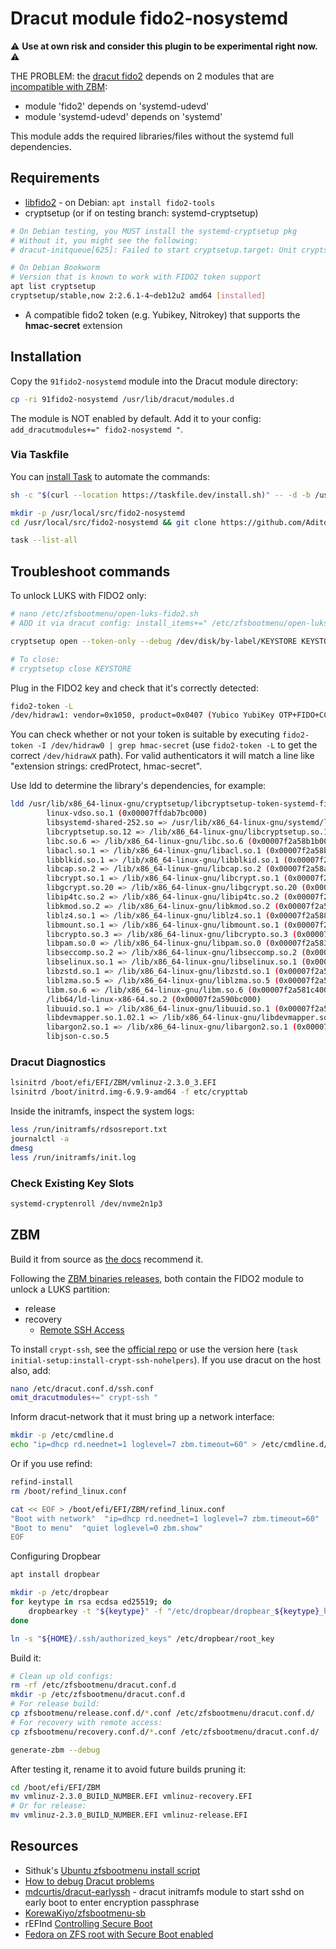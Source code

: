 # Dracut module fido2-nosystemd

⚠️ **Use at own risk and consider this plugin to be experimental right now.** ⚠️

THE PROBLEM: the [dracut fido2](https://github.com/dracutdevs/dracut/blob/master/modules.d/91fido2/module-setup.sh) depends on 2 modules that are [incompatible with ZBM](https://github.com/zbm-dev/zfsbootmenu/blob/master/etc/zfsbootmenu/dracut.conf.d/zfsbootmenu.conf#L3):

- module 'fido2' depends on 'systemd-udevd'
- module 'systemd-udevd' depends on 'systemd'

This module adds the required libraries/files without the systemd full dependencies.

## Requirements

- [libfido2](https://developers.yubico.com/libfido2/) - on Debian: `apt install fido2-tools`
- cryptsetup (or if on testing branch: systemd-cryptsetup)

```bash
# On Debian testing, you MUST install the systemd-cryptsetup pkg
# Without it, you might see the following:
# dracut-initqueue[625]: Failed to start cryptsetup.target: Unit cryptsetup.target not found.

# On Debian Bookworm
# Version that is known to work with FIDO2 token support
apt list cryptsetup
cryptsetup/stable,now 2:2.6.1-4~deb12u2 amd64 [installed]
```

- A compatible fido2 token (e.g. Yubikey, Nitrokey) that supports the **hmac-secret** extension

## Installation

Copy the `91fido2-nosystemd` module into the Dracut module directory:

```bash
cp -ri 91fido2-nosystemd /usr/lib/dracut/modules.d
```

The module is NOT enabled by default. Add it to your config: `add_dracutmodules+=" fido2-nosystemd "`.

### Via Taskfile

You can [install Task](https://taskfile.dev/installation) to automate the commands:

```bash
sh -c "$(curl --location https://taskfile.dev/install.sh)" -- -d -b /usr/local/bin

mkdir -p /usr/local/src/fido2-nosystemd
cd /usr/local/src/fido2-nosystemd && git clone https://github.com/Adito5393/fido2-nosystemd.git .

task --list-all
```

## Troubleshoot commands

To unlock LUKS with FIDO2 only:

```bash
# nano /etc/zfsbootmenu/open-luks-fido2.sh
# ADD it via dracut config: install_items+=" /etc/zfsbootmenu/open-luks-fido2.sh "

cryptsetup open --token-only --debug /dev/disk/by-label/KEYSTORE KEYSTORE

# To close:
# cryptsetup close KEYSTORE
```

Plug in the FIDO2 key and check that it's correctly detected:

```bash
fido2-token -L
/dev/hidraw1: vendor=0x1050, product=0x0407 (Yubico YubiKey OTP+FIDO+CCID)
```

You can check whether or not your token is suitable by executing `fido2-token -I /dev/hidraw0 | grep hmac-secret` (use `fido2-token -L` to get the correct `/dev/hidrawX` path). For valid authenticators it will match a line like "extension strings: credProtect, hmac-secret".

Use ldd to determine the library's dependencies, for example:

```bash
ldd /usr/lib/x86_64-linux-gnu/cryptsetup/libcryptsetup-token-systemd-fido2.so
        linux-vdso.so.1 (0x00007ffdab7bc000)
        libsystemd-shared-252.so => /usr/lib/x86_64-linux-gnu/systemd/libsystemd-shared-252.so (0x00007f2a58d82000)
        libcryptsetup.so.12 => /lib/x86_64-linux-gnu/libcryptsetup.so.12 (0x00007f2a58cfc000)
        libc.so.6 => /lib/x86_64-linux-gnu/libc.so.6 (0x00007f2a58b1b000)
        libacl.so.1 => /lib/x86_64-linux-gnu/libacl.so.1 (0x00007f2a58b10000)
        libblkid.so.1 => /lib/x86_64-linux-gnu/libblkid.so.1 (0x00007f2a58ab9000)
        libcap.so.2 => /lib/x86_64-linux-gnu/libcap.so.2 (0x00007f2a58aab000)
        libcrypt.so.1 => /lib/x86_64-linux-gnu/libcrypt.so.1 (0x00007f2a58a6f000)
        libgcrypt.so.20 => /lib/x86_64-linux-gnu/libgcrypt.so.20 (0x00007f2a58928000)
        libip4tc.so.2 => /lib/x86_64-linux-gnu/libip4tc.so.2 (0x00007f2a5891e000)
        libkmod.so.2 => /lib/x86_64-linux-gnu/libkmod.so.2 (0x00007f2a58901000)
        liblz4.so.1 => /lib/x86_64-linux-gnu/liblz4.so.1 (0x00007f2a588db000)
        libmount.so.1 => /lib/x86_64-linux-gnu/libmount.so.1 (0x00007f2a58876000)
        libcrypto.so.3 => /lib/x86_64-linux-gnu/libcrypto.so.3 (0x00007f2a583f0000)
        libpam.so.0 => /lib/x86_64-linux-gnu/libpam.so.0 (0x00007f2a583de000)
        libseccomp.so.2 => /lib/x86_64-linux-gnu/libseccomp.so.2 (0x00007f2a583be000)
        libselinux.so.1 => /lib/x86_64-linux-gnu/libselinux.so.1 (0x00007f2a58390000)
        libzstd.so.1 => /lib/x86_64-linux-gnu/libzstd.so.1 (0x00007f2a582d4000)
        liblzma.so.5 => /lib/x86_64-linux-gnu/liblzma.so.5 (0x00007f2a582a3000)
        libm.so.6 => /lib/x86_64-linux-gnu/libm.so.6 (0x00007f2a581c4000)
        /lib64/ld-linux-x86-64.so.2 (0x00007f2a590bc000)
        libuuid.so.1 => /lib/x86_64-linux-gnu/libuuid.so.1 (0x00007f2a581ba000)
        libdevmapper.so.1.02.1 => /lib/x86_64-linux-gnu/libdevmapper.so.1.02.1 (0x00007f2a5814d000)
        libargon2.so.1 => /lib/x86_64-linux-gnu/libargon2.so.1 (0x00007f2a58143000)
        libjson-c.so.5 
```

### Dracut Diagnostics

```bash
lsinitrd /boot/efi/EFI/ZBM/vmlinuz-2.3.0_3.EFI
lsinitrd /boot/initrd.img-6.9.9-amd64 -f etc/crypttab
```

Inside the initramfs, inspect the system logs:

```bash
less /run/initramfs/rdsosreport.txt
journalctl -a
dmesg
less /run/initramfs/init.log
```

### Check Existing Key Slots

```bash
systemd-cryptenroll /dev/nvme2n1p3
```

## ZBM

Build it from source as [the docs](https://docs.zfsbootmenu.org/en/v2.3.x/guides/debian/bookworm-uefi.html#install-zfsbootmenu) recommend it.

Following the [ZBM binaries releases](https://docs.zfsbootmenu.org/en/v2.3.x/general/binary-releases.html), both contain the FIDO2 module to unlock a LUKS partition:

- release
- recovery
  - [Remote SSH Access](https://docs.zfsbootmenu.org/en/v2.3.x/general/remote-access.html)

To install `crypt-ssh`, see the [official repo](https://github.com/dracut-crypt-ssh/dracut-crypt-ssh) or use the version here (`task initial-setup:install-crypt-ssh-nohelpers`).
If you use dracut on the host also, add:

```bash
nano /etc/dracut.conf.d/ssh.conf
omit_dracutmodules+=" crypt-ssh "
```

Inform dracut-network that it must bring up a network interface:

```bash
mkdir -p /etc/cmdline.d
echo "ip=dhcp rd.neednet=1 loglevel=7 zbm.timeout=60" > /etc/cmdline.d/dracut-network.conf
```

Or if you use refind:

```bash
refind-install
rm /boot/refind_linux.conf

cat << EOF > /boot/efi/EFI/ZBM/refind_linux.conf
"Boot with network"  "ip=dhcp rd.neednet=1 loglevel=7 zbm.timeout=60"
"Boot to menu"  "quiet loglevel=0 zbm.show"
EOF
```

Configuring Dropbear

```bash
apt install dropbear

mkdir -p /etc/dropbear
for keytype in rsa ecdsa ed25519; do
    dropbearkey -t "${keytype}" -f "/etc/dropbear/dropbear_${keytype}_host_zbm_key"
done

ln -s "${HOME}/.ssh/authorized_keys" /etc/dropbear/root_key
```

Build it:

```bash
# Clean up old configs:
rm -rf /etc/zfsbootmenu/dracut.conf.d
mkdir -p /etc/zfsbootmenu/dracut.conf.d
# For release build:
cp zfsbootmenu/release.conf.d/*.conf /etc/zfsbootmenu/dracut.conf.d/
# For recovery with remote access:
cp zfsbootmenu/recovery.conf.d/*.conf /etc/zfsbootmenu/dracut.conf.d/

generate-zbm --debug
```

After testing it, rename it to avoid future builds pruning it:

```bash
cd /boot/efi/EFI/ZBM
mv vmlinuz-2.3.0_BUILD_NUMBER.EFI vmlinuz-recovery.EFI
# Or for release:
mv vmlinuz-2.3.0_BUILD_NUMBER.EFI vmlinuz-release.EFI
```

## Resources

- Sithuk's [Ubuntu zfsbootmenu install script](https://github.com/Sithuk/ubuntu-server-zfsbootmenu)
- [How to debug Dracut problems](https://fedoraproject.org/wiki/How_to_debug_Dracut_problems)
- [mdcurtis/dracut-earlyssh](https://github.com/mdcurtis/dracut-earlyssh) - dracut initramfs module to start sshd on early boot to enter encryption passphrase
- [KorewaKiyo/zfsbootmenu-sb](https://github.com/KorewaKiyo/zfsbootmenu-sb)
- rEFInd [Controlling Secure Boot](https://www.rodsbooks.com/efi-bootloaders/controlling-sb.html)
- [Fedora on ZFS root with Secure Boot enabled](https://gist.github.com/techhazard/e5feca0535317d2a94a6f086433d3a25)
